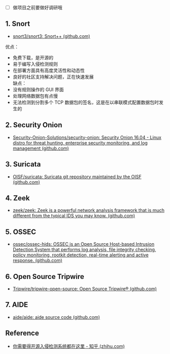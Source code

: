 - [ ] 做项目之前要做好调研哦

## 1. Snort

- [snort3/snort3: Snort++ (github.com)](https://github.com/snort3/snort3)

优点：

- 免费下载，是开源的
- 易于编写入侵检测规则
- 在部署方面具有高度灵活性和动态性
- 良好的社区支持解决问题，正在快速发展  
缺点：
- 没有规则操作的 GUI 界面
- 处理网络数据包有点慢
- 无法检测到分割多个 TCP 数据包的签名，这是在以串联模式配置数据包时发生的

## 2. Security Onion

- [Security-Onion-Solutions/security-onion: Security Onion 16.04 - Linux distro for threat hunting, enterprise security monitoring, and log management (github.com)](https://github.com/Security-Onion-Solutions/security-onion)

## 3. Suricata

- [OISF/suricata: Suricata git repository maintained by the OISF (github.com)](https://github.com/OISF/suricata)

## 4. Zeek

- [zeek/zeek: Zeek is a powerful network analysis framework that is much different from the typical IDS you may know. (github.com)](https://github.com/zeek/zeek)

## 5. OSSEC

- [ossec/ossec-hids: OSSEC is an Open Source Host-based Intrusion Detection System that performs log analysis, file integrity checking, policy monitoring, rootkit detection, real-time alerting and active response. (github.com)](https://github.com/ossec/ossec-hids)

## 6. Open Source Tripwire

- [Tripwire/tripwire-open-source: Open Source Tripwire® (github.com)](https://github.com/Tripwire/tripwire-open-source)

## 7. AIDE

- [aide/aide: aide source code (github.com)](https://github.com/aide/aide)

## Reference

- [你需要得开源入侵检测系统都在这里 - 知乎 (zhihu.com)](https://zhuanlan.zhihu.com/p/91096046)
